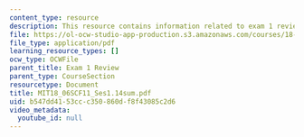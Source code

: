 ```yaml
---
content_type: resource
description: This resource contains information related to exam 1 review.
file: https://ol-ocw-studio-app-production.s3.amazonaws.com/courses/18-06sc-linear-algebra-fall-2011/b547dd4153ccc350860df8f43085c2d6_MIT18_06SCF11_Ses1.14sum.pdf
file_type: application/pdf
learning_resource_types: []
ocw_type: OCWFile
parent_title: Exam 1 Review
parent_type: CourseSection
resourcetype: Document
title: MIT18_06SCF11_Ses1.14sum.pdf
uid: b547dd41-53cc-c350-860d-f8f43085c2d6
video_metadata:
  youtube_id: null
---
```

